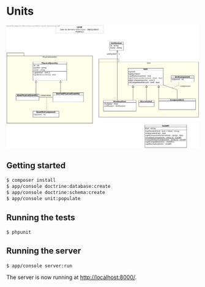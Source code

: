 # Units

![UML diagram](docs/DC.jpg)

## Getting started

```shell
$ composer install
$ app/console doctrine:database:create
$ app/console doctrine:schema:create
$ app/console unit:populate
```

## Running the tests

```shell
$ phpunit
```

## Running the server

```shell
$ app/console server:run
```

The server is now running at [http://localhost:8000/](http://localhost:8000/).
